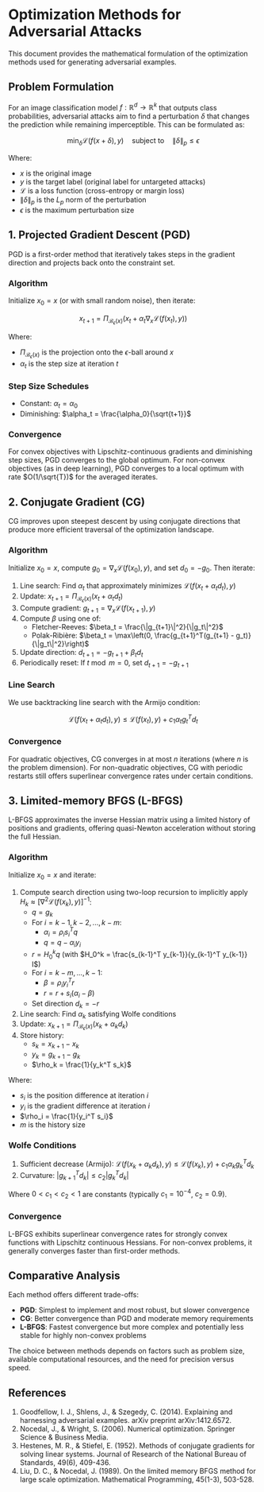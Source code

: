 # Optimization Methods for Adversarial Attacks

This document provides the mathematical formulation of the optimization methods used for generating adversarial examples.

## Problem Formulation

For an image classification model $f: \mathbb{R}^d \rightarrow \mathbb{R}^k$ that outputs class probabilities, adversarial attacks aim to find a perturbation $\delta$ that changes the prediction while remaining imperceptible. This can be formulated as:

$$\min_{\delta} \mathcal{L}(f(x + \delta), y) \quad \text{subject to} \quad \|\delta\|_p \leq \epsilon$$

Where:
- $x$ is the original image
- $y$ is the target label (original label for untargeted attacks)
- $\mathcal{L}$ is a loss function (cross-entropy or margin loss)
- $\|\delta\|_p$ is the $L_p$ norm of the perturbation
- $\epsilon$ is the maximum perturbation size

## 1. Projected Gradient Descent (PGD)

PGD is a first-order method that iteratively takes steps in the gradient direction and projects back onto the constraint set.

### Algorithm

Initialize $x_0 = x$ (or with small random noise), then iterate:

$$x_{t+1} = \Pi_{\mathcal{B}_\epsilon(x)}\left(x_t + \alpha_t \nabla_x \mathcal{L}(f(x_t), y)\right)$$

Where:
- $\Pi_{\mathcal{B}_\epsilon(x)}$ is the projection onto the $\epsilon$-ball around $x$
- $\alpha_t$ is the step size at iteration $t$

### Step Size Schedules

- Constant: $\alpha_t = \alpha_0$
- Diminishing: $\alpha_t = \frac{\alpha_0}{\sqrt{t+1}}$

### Convergence

For convex objectives with Lipschitz-continuous gradients and diminishing step sizes, PGD converges to the global optimum. For non-convex objectives (as in deep learning), PGD converges to a local optimum with rate $O(1/\sqrt{T})$ for the averaged iterates.

## 2. Conjugate Gradient (CG)

CG improves upon steepest descent by using conjugate directions that produce more efficient traversal of the optimization landscape.

### Algorithm

Initialize $x_0 = x$, compute $g_0 = \nabla_x \mathcal{L}(f(x_0), y)$, and set $d_0 = -g_0$. Then iterate:

1. Line search: Find $\alpha_t$ that approximately minimizes $\mathcal{L}(f(x_t + \alpha_t d_t), y)$
2. Update: $x_{t+1} = \Pi_{\mathcal{B}_\epsilon(x)}\left(x_t + \alpha_t d_t\right)$
3. Compute gradient: $g_{t+1} = \nabla_x \mathcal{L}(f(x_{t+1}), y)$
4. Compute $\beta$ using one of:
   - Fletcher-Reeves: $\beta_t = \frac{\|g_{t+1}\|^2}{\|g_t\|^2}$
   - Polak-Ribière: $\beta_t = \max\left(0, \frac{g_{t+1}^T(g_{t+1} - g_t)}{\|g_t\|^2}\right)$
5. Update direction: $d_{t+1} = -g_{t+1} + \beta_t d_t$
6. Periodically reset: If $t \bmod m = 0$, set $d_{t+1} = -g_{t+1}$

### Line Search

We use backtracking line search with the Armijo condition:

$$\mathcal{L}(f(x_t + \alpha_t d_t), y) \leq \mathcal{L}(f(x_t), y) + c_1 \alpha_t g_t^T d_t$$

### Convergence

For quadratic objectives, CG converges in at most $n$ iterations (where $n$ is the problem dimension). For non-quadratic objectives, CG with periodic restarts still offers superlinear convergence rates under certain conditions.

## 3. Limited-memory BFGS (L-BFGS)

L-BFGS approximates the inverse Hessian matrix using a limited history of positions and gradients, offering quasi-Newton acceleration without storing the full Hessian.

### Algorithm

Initialize $x_0 = x$ and iterate:

1. Compute search direction using two-loop recursion to implicitly apply $H_k \approx [\nabla^2 \mathcal{L}(f(x_k), y)]^{-1}$:
   - $q = g_k$
   - For $i = k-1, k-2, ..., k-m$:
     - $\alpha_i = \rho_i s_i^T q$
     - $q = q - \alpha_i y_i$
   - $r = H_0^k q$ (with $H_0^k = \frac{s_{k-1}^T y_{k-1}}{y_{k-1}^T y_{k-1}} I$)
   - For $i = k-m, ..., k-1$:
     - $\beta = \rho_i y_i^T r$
     - $r = r + s_i(\alpha_i - \beta)$
   - Set direction $d_k = -r$
2. Line search: Find $\alpha_k$ satisfying Wolfe conditions
3. Update: $x_{k+1} = \Pi_{\mathcal{B}_\epsilon(x)}\left(x_k + \alpha_k d_k\right)$
4. Store history:
   - $s_k = x_{k+1} - x_k$
   - $y_k = g_{k+1} - g_k$
   - $\rho_k = \frac{1}{y_k^T s_k}$

Where:
- $s_i$ is the position difference at iteration $i$
- $y_i$ is the gradient difference at iteration $i$
- $\rho_i = \frac{1}{y_i^T s_i}$
- $m$ is the history size

### Wolfe Conditions

1. Sufficient decrease (Armijo): $\mathcal{L}(f(x_k + \alpha_k d_k), y) \leq \mathcal{L}(f(x_k), y) + c_1 \alpha_k g_k^T d_k$
2. Curvature: $|g_{k+1}^T d_k| \leq c_2 |g_k^T d_k|$

Where $0 < c_1 < c_2 < 1$ are constants (typically $c_1 = 10^{-4}$, $c_2 = 0.9$).

### Convergence

L-BFGS exhibits superlinear convergence rates for strongly convex functions with Lipschitz continuous Hessians. For non-convex problems, it generally converges faster than first-order methods.

## Comparative Analysis

Each method offers different trade-offs:

- **PGD**: Simplest to implement and most robust, but slower convergence
- **CG**: Better convergence than PGD and moderate memory requirements
- **L-BFGS**: Fastest convergence but more complex and potentially less stable for highly non-convex problems

The choice between methods depends on factors such as problem size, available computational resources, and the need for precision versus speed.

## References

1. Goodfellow, I. J., Shlens, J., & Szegedy, C. (2014). Explaining and harnessing adversarial examples. arXiv preprint arXiv:1412.6572.
2. Nocedal, J., & Wright, S. (2006). Numerical optimization. Springer Science & Business Media.
3. Hestenes, M. R., & Stiefel, E. (1952). Methods of conjugate gradients for solving linear systems. Journal of Research of the National Bureau of Standards, 49(6), 409-436.
4. Liu, D. C., & Nocedal, J. (1989). On the limited memory BFGS method for large scale optimization. Mathematical Programming, 45(1-3), 503-528.
